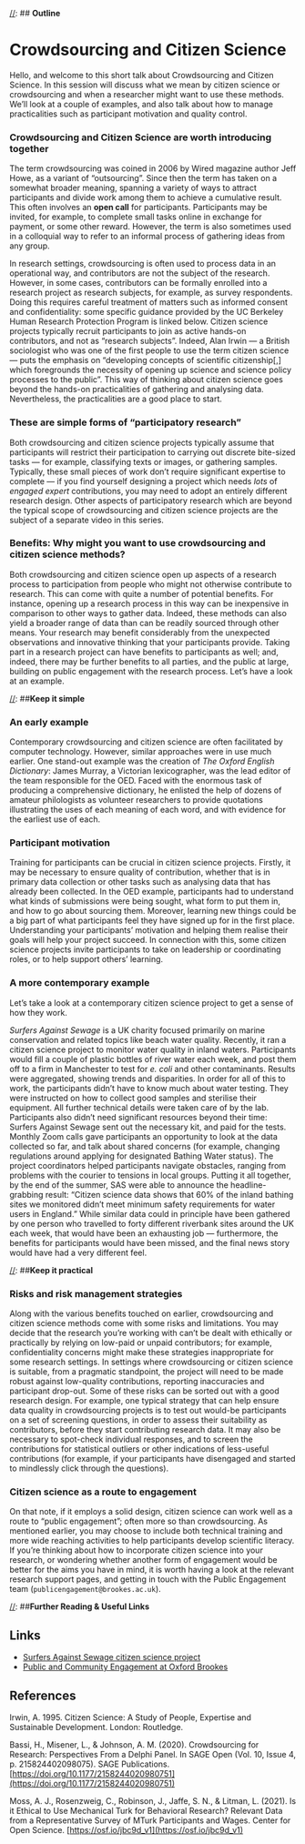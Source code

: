 [//]: ## **Outline**

# Crowdsourcing and Citizen Science

Hello, and welcome to this short talk about Crowdsourcing and Citizen Science. In this session will discuss what we mean by citizen science or crowdsourcing and when a researcher might want to use these methods. We’ll look at a couple of examples, and also talk about how to manage practicalities such as participant motivation and quality control.

[//]: ##**Introduction**

### **Crowdsourcing and Citizen Science are worth introducing together**

The term crowdsourcing was coined in 2006 by Wired magazine author Jeff Howe, as a variant of “outsourcing”.  Since then the term has taken on a somewhat broader meaning, spanning a variety of ways to attract participants and divide work among them to achieve a cumulative result.  This often involves an **open call** for participants.  Participants may be invited, for example, to complete small tasks online in exchange for payment, or some other reward.  However, the term is also sometimes used in a colloquial way to refer to an informal process of gathering ideas from any group.

In research settings, crowdsourcing is often used to process data in an operational way, and contributors are not the subject of the research. However, in some cases, contributors can be formally enrolled into a research project as research subjects, for example, as survey respondents. Doing this requires careful treatment of matters such as informed consent and confidentiality: some specific guidance provided by the UC Berkeley Human Research Protection Program is linked below.  Citizen science projects typically recruit participants to join as active hands-on contributors, and not as “research subjects”.  Indeed, Alan Irwin — a British sociologist who was one of the first people to use the term citizen science  — puts the emphasis on “developing concepts of scientific citizenship[,] which foregrounds the necessity of opening up science and science policy processes to the public”.  This way of thinking about citizen science goes beyond the hands-on practicalities of gathering and analysing data.  Nevertheless, the practicalities are a good place to start.

### **These are simple forms of “participatory research”**

Both crowdsourcing and citizen science projects typically assume that participants will restrict their participation to carrying out discrete bite-sized tasks — for example, classifying texts or images, or gathering samples.  Typically, these small pieces of work don’t require significant expertise to complete — if you find yourself designing a project which needs *lots* of *engaged expert* contributions, you may need to adopt an entirely different research design.  Other aspects of participatory research which are beyond the typical scope of crowdsourcing and citizen science projects are the subject of a separate video in this series.

### **Benefits: Why might you want to use crowdsourcing and citizen science methods?** 

Both crowdsourcing and citizen science open up aspects of a research process to participation from people who might not otherwise contribute to research.  This can come with quite a number of potential benefits.  For instance, opening up a research process in this way can be inexpensive in comparison to other ways to gather data. Indeed, these methods can also yield a broader range of data than can be readily sourced through other means.  Your research may benefit considerably from the unexpected observations and innovative thinking that your participants provide.  Taking part in a research project can have benefits to participants as well; and, indeed, there may be further benefits to all parties, and the public at large, building on public engagement with the research process.  Let’s have a look at an example.

[//]: ##**Keep it simple**

### **An early example**

Contemporary crowdsourcing and citizen science are often facilitated by computer technology. However, similar approaches were in use much earlier. One stand-out example was the creation of *The Oxford English Dictionary*: James Murray, a Victorian lexicographer, was the lead editor of the team responsible for the OED. Faced with the enormous task of producing a comprehensive dictionary, he enlisted the help of dozens of amateur philologists as volunteer researchers to provide quotations illustrating the uses of each meaning of each word, and with evidence for the earliest use of each.

### **Participant motivation**

Training for participants can be crucial in citizen science projects.  Firstly, it may be necessary to ensure quality of contribution, whether that is in primary data collection or other tasks such as analysing data that has already been collected. In the OED example, participants had to understand what kinds of submissions were being sought, what form to put them in, and how to go about sourcing them.  Moreover, learning new things could be a big part of what participants feel they have signed up for in the first place.  Understanding your participants’ motivation and helping them realise their goals will help your project succeed.  In connection with this, some citizen science projects invite participants to take on leadership or coordinating roles, or to help support others’ learning.

### **A more contemporary example**

Let’s take a look at a contemporary citizen science project to get a sense of how they work.

*Surfers Against Sewage* is a UK charity focused primarily on marine conservation and related topics like beach water quality. Recently, it ran a citizen science project to monitor water quality in inland waters. Participants would fill a couple of plastic bottles of river water each week, and post them off to a firm in Manchester to test for *e. coli* and other contaminants. Results were aggregated, showing trends and disparities. In order for all of this to work, the participants didn’t have to know much about water testing. They were instructed on how to collect good samples and sterilise their equipment. All further technical details were taken care of by the lab. Participants also didn’t need significant resources beyond their time: Surfers Against Sewage sent out the necessary kit, and paid for the tests. Monthly Zoom calls gave participants an opportunity to look at the data collected so far, and talk about shared concerns (for example, changing regulations around applying for designated Bathing Water status). The project coordinators helped participants navigate obstacles, ranging from problems with the courier to tensions in local groups.  Putting it all together, by the end of the summer, SAS were able to announce the headline-grabbing result: “Citizen science data shows that 60% of the inland bathing sites we monitored didn’t meet minimum safety requirements for water users in England.”  While similar data could in principle have been gathered by one person who travelled to forty different riverbank sites around the UK each week, that would have been an exhausting job — furthermore, the benefits for participants would have been missed, and the final news story would have had a very different feel.

[//]: ##**Keep it practical**

### **Risks and risk management strategies**

Along with the various benefits touched on earlier, crowdsourcing and citizen science methods come with some risks and limitations.  You may decide that the research you’re working with can’t be dealt with ethically or practically by relying on low-paid or unpaid contributors; for example, confidentiality concerns might make these strategies inappropriate for some research settings.  In settings where crowdsourcing or citizen science is suitable, from a pragmatic standpoint, the project will need to be made robust against low-quality contributions, reporting inaccuracies and participant drop-out.  Some of these risks can be sorted out with a good research design.  For example, one typical strategy that can help ensure data quality in crowdsourcing projects is to test out would-be participants on a set of screening questions, in order to assess their suitability as contributors, before they start contributing research data. It may also be necessary to spot-check individual responses, and to screen the contributions for statistical outliers or other indications of less-useful contributions (for example, if your participants have disengaged and started to mindlessly click through the questions). 

### **Citizen science as a route to engagement**

On that note, if it employs a solid design, citizen science can work well as a route to “public engagement”; often more so than crowdsourcing.  As mentioned earlier, you may choose to include both technical training and more wide reaching activities to help participants develop scientific literacy. If you’re thinking about how to incorporate citizen science into your research, or wondering whether another form of engagement would be better for the aims you have in mind, it is worth having a look at the relevant research support pages, and getting in touch with the Public Engagement team (`publicengagement@brookes.ac.uk`).

[//]: ##**Further Reading & Useful Links**

## Links

- [Surfers Against Sewage citizen science project](https://waterquality.sas.org.uk/england/)
- [Public and Community Engagement at Oxford Brookes](https://www.brookes.ac.uk/engage-and-innovate/public-community-engagement)

## References

Irwin, A. 1995. Citizen Science: A Study of People, Expertise and Sustainable Development. London: Routledge.

Bassi, H., Misener, L., & Johnson, A. M. (2020). Crowdsourcing for Research: Perspectives From a Delphi Panel. In SAGE Open (Vol. 10, Issue 4, p. 215824402098075). SAGE Publications. [https://doi.org/10.1177/2158244020980751](https://doi.org/10.1177/2158244020980751)

Moss, A. J., Rosenzweig, C., Robinson, J., Jaffe, S. N., & Litman, L. (2021). Is it Ethical to Use Mechanical Turk for Behavioral Research? Relevant Data from a Representative Survey of MTurk Participants and Wages. Center for Open Science. [https://osf.io/jbc9d_v1](https://osf.io/jbc9d_v1)
